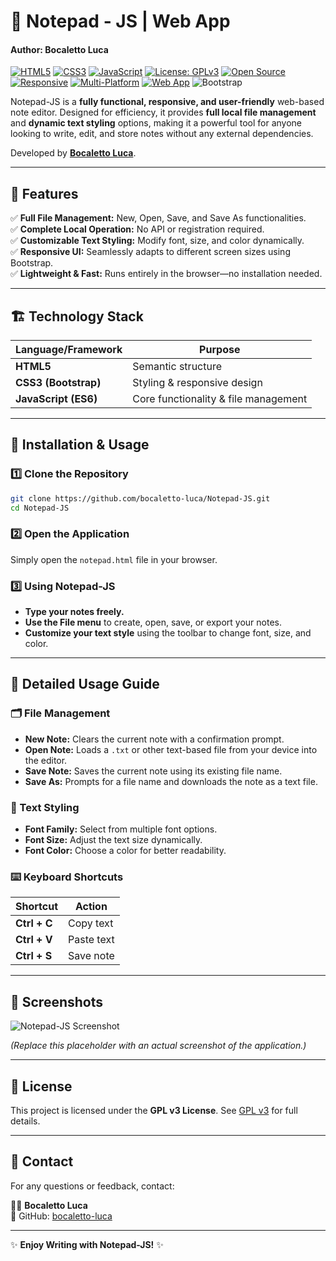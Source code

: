 # 📝 Notepad - JS | Web App
#### Author: Bocaletto Luca

[![HTML5](https://img.shields.io/badge/HTML5-E34F26?style=flat-square&logo=html5&logoColor=white)](https://developer.mozilla.org/en-US/docs/Web/Guide/HTML/HTML5)
[![CSS3](https://img.shields.io/badge/CSS3-1572B6?style=flat-square&logo=css3&logoColor=white)](https://developer.mozilla.org/en-US/docs/Web/CSS)
[![JavaScript](https://img.shields.io/badge/JavaScript-F7DF1E?style=flat-square&logo=javascript&logoColor=black)](https://developer.mozilla.org/en-US/docs/Web/JavaScript)
[![License: GPLv3](https://img.shields.io/badge/License-GPLv3-blue?style=flat-square)](LICENSE)
[![Open Source](https://img.shields.io/badge/Open%20Source-Yes-brightgreen?style=flat-square)]()
[![Responsive](https://img.shields.io/badge/Responsive-Yes-blue?style=flat-square)]()
[![Multi-Platform](https://img.shields.io/badge/Multi--Platform-Yes-blueviolet?style=flat-square)]()
[![Web App](https://img.shields.io/badge/Web%20App-Yes-orange?style=flat-square)]()
![Bootstrap](https://img.shields.io/badge/Style-Bootstrap-7952B3.svg)

Notepad-JS is a **fully functional, responsive, and user-friendly** web-based note editor. Designed for efficiency, it provides **full local file management** and **dynamic text styling** options, making it a powerful tool for anyone looking to write, edit, and store notes without any external dependencies.

Developed by **[Bocaletto Luca](https://github.com/bocaletto-luca)**.

---

## 📜 Features

✅ **Full File Management:** New, Open, Save, and Save As functionalities.  
✅ **Complete Local Operation:** No API or registration required.  
✅ **Customizable Text Styling:** Modify font, size, and color dynamically.  
✅ **Responsive UI:** Seamlessly adapts to different screen sizes using Bootstrap.  
✅ **Lightweight & Fast:** Runs entirely in the browser—no installation needed.

---

## 🏗 Technology Stack

| Language/Framework   | Purpose                                  |
|----------------------|------------------------------------------|
| **HTML5**            | Semantic structure                       |
| **CSS3 (Bootstrap)** | Styling & responsive design              |
| **JavaScript (ES6)** | Core functionality & file management     |

---

## 🚀 Installation & Usage

### 1️⃣ Clone the Repository
```bash
git clone https://github.com/bocaletto-luca/Notepad-JS.git
cd Notepad-JS
```

### 2️⃣ Open the Application  
Simply open the `notepad.html` file in your browser.

### 3️⃣ Using Notepad-JS

- **Type your notes freely.**
- **Use the File menu** to create, open, save, or export your notes.
- **Customize your text style** using the toolbar to change font, size, and color.

---

## 📖 Detailed Usage Guide

### 🗂 File Management

- **New Note:** Clears the current note with a confirmation prompt.
- **Open Note:** Loads a `.txt` or other text-based file from your device into the editor.
- **Save Note:** Saves the current note using its existing file name.
- **Save As:** Prompts for a file name and downloads the note as a text file.

### 🎨 Text Styling

- **Font Family:** Select from multiple font options.
- **Font Size:** Adjust the text size dynamically.
- **Font Color:** Choose a color for better readability.

### ⌨️ Keyboard Shortcuts

| Shortcut     | Action     |
|--------------|------------|
| **Ctrl + C** | Copy text  |
| **Ctrl + V** | Paste text |
| **Ctrl + S** | Save note  |

---

## 📸 Screenshots

![Notepad-JS Screenshot](https://via.placeholder.com/800x400?text=Notepad-JS+Screenshot)

*(Replace this placeholder with an actual screenshot of the application.)*

---

## 🔐 License

This project is licensed under the **GPL v3 License**. See [GPL v3](https://www.gnu.org/licenses/gpl-3.0) for full details.

---

## 🤝 Contact

For any questions or feedback, contact:

🧑‍💻 **Bocaletto Luca**  
📌 GitHub: [bocaletto-luca](https://github.com/bocaletto-luca)

---

✨ **Enjoy Writing with Notepad-JS!** ✨
